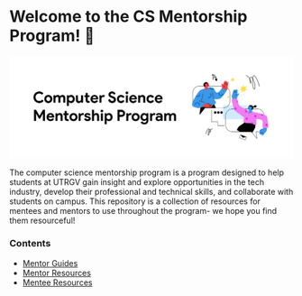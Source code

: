# Welcome to the CS Mentorship Program! 👋
![CS Mentorship Program Banner](https://github.com/dsc-utrgv/cs-mentorship-program/blob/main/assets/mandmbanner.png)

The computer science mentorship program is a program designed to help students at UTRGV gain insight and explore opportunities in the tech industry, develop their professional and technical skills, and collaborate with students on campus. This repository is a collection of resources for mentees and mentors to use throughout the program- we hope you find them resourceful! 

### Contents
- [Mentor Guides](https://github.com/dsc-utrgv/cs-mentorship-program/tree/main/mentor-guides)
- [Mentor Resources](https://github.com/dsc-utrgv/cs-mentorship-program/tree/main/mentor-resources)
- [Mentee Resources](https://github.com/dsc-utrgv/cs-mentorship-program/tree/main/mentee-resources)
